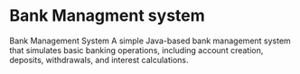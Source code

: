 # Bank Managment system
 Bank Management System  A simple Java-based bank management system that simulates basic banking operations, including account creation, deposits, withdrawals, and interest calculations.
